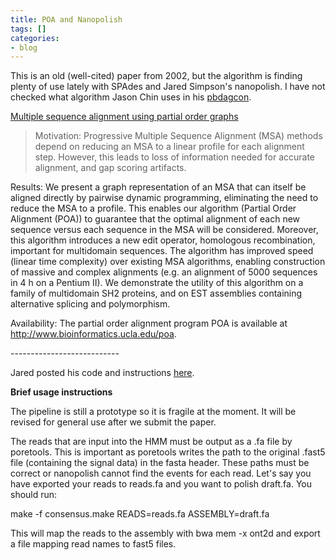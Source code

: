 ```yaml
---
title: POA and Nanopolish
tags: []
categories:
- blog
---
```

This is an old (well-cited) paper from 2002, but the algorithm is finding
plenty of use lately with SPAdes and Jared Simpson's nanopolish. I have not
checked what algorithm Jason Chin uses in his
[pbdagcon](https://github.com/PacificBiosciences/pbdagcon).
<!--more-->

[Multiple sequence alignment using partial order
graphs](http://bioinformatics.oxfordjournals.org/content/18/3/452.short)

> Motivation: Progressive Multiple Sequence Alignment (MSA) methods depend on
reducing an MSA to a linear profile for each alignment step. However, this
leads to loss of information needed for accurate alignment, and gap scoring
artifacts.

Results: We present a graph representation of an MSA that can itself be
aligned directly by pairwise dynamic programming, eliminating the need to
reduce the MSA to a profile. This enables our algorithm (Partial Order
Alignment (POA)) to guarantee that the optimal alignment of each new sequence
versus each sequence in the MSA will be considered. Moreover, this algorithm
introduces a new edit operator, homologous recombination, important for
multidomain sequences. The algorithm has improved speed (linear time
complexity) over existing MSA algorithms, enabling construction of massive and
complex alignments (e.g. an alignment of 5000 sequences in 4 h on a Pentium
II). We demonstrate the utility of this algorithm on a family of multidomain
SH2 proteins, and on EST assemblies containing alternative splicing and
polymorphism.

Availability: The partial order alignment program POA is available at
http://www.bioinformatics.ucla.edu/poa.

\---------------------------

Jared posted his code and instructions
[here](https://github.com/jts/nanopolish).

>

**Brief usage instructions**

The pipeline is still a prototype so it is fragile at the moment. It will be
revised for general use after we submit the paper.

The reads that are input into the HMM must be output as a .fa file by
poretools. This is important as poretools writes the path to the original
.fast5 file (containing the signal data) in the fasta header. These paths must
be correct or nanopolish cannot find the events for each read. Let's say you
have exported your reads to reads.fa and you want to polish draft.fa. You
should run:

make -f consensus.make READS=reads.fa ASSEMBLY=draft.fa

This will map the reads to the assembly with bwa mem -x ont2d and export a
file mapping read names to fast5 files.

